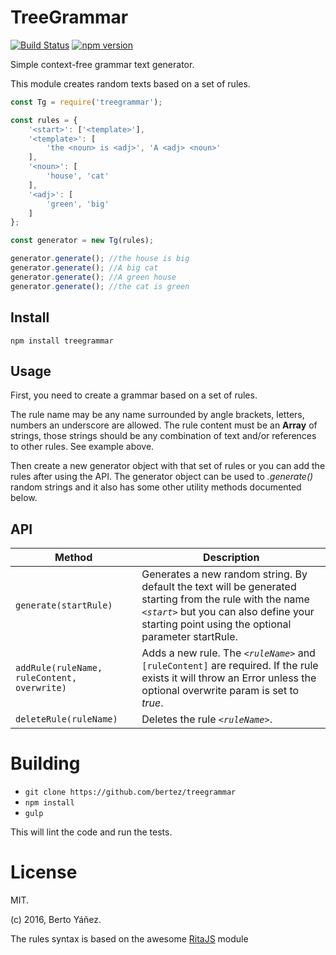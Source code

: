 # TreeGrammar

[![Build Status](https://travis-ci.org/bertez/treegrammar.svg?branch=master)](https://travis-ci.org/bertez/treegrammar) [![npm version](https://badge.fury.io/js/treegrammar.svg)](https://badge.fury.io/js/treegrammar)

Simple context-free grammar text generator.

This module creates random texts based on a set of rules.

```js
const Tg = require('treegrammar');

const rules = {
    '<start>': ['<template>'],
    '<template>': [
        'the <noun> is <adj>', 'A <adj> <noun>'
    ],
    '<noun>': [
        'house', 'cat'
    ],
    '<adj>': [
        'green', 'big'
    ]
};

const generator = new Tg(rules);

generator.generate(); //the house is big
generator.generate(); //A big cat
generator.generate(); //A green house
generator.generate(); //the cat is green
```

## Install

```npm install treegrammar```

## Usage

First, you need to create a grammar based on a set of rules.

The rule name may be any name surrounded by angle brackets, letters, numbers an underscore are allowed. The rule content must be an **Array** of strings, those strings should be any combination of text and/or references to other rules. See example above.

Then create a new generator object with that set of rules or you can add the rules after using the API. The generator object can be used to *.generate()* random strings and it also has some other utility methods documented below.

## API

Method | Description |
---------|---------------|
`generate(startRule)` | Generates a new random string. By default the text will be generated starting from the rule with the name *`<start>`* but you can also define your starting point using the optional parameter startRule.
`addRule(ruleName, ruleContent, overwrite)` | Adds a new rule. The *`<ruleName>`* and `[ruleContent]` are required. If the rule exists it will throw an Error unless the optional overwrite param is set to *true*.
`deleteRule(ruleName)` | Deletes the rule *`<ruleName>`*.

# Building


* `git clone https://github.com/bertez/treegrammar`
* `npm install`
* `gulp`

This will lint the code and run the tests.

# License

MIT.

(c) 2016, Berto Yáñez.

The rules syntax is based on the awesome [RitaJS](https://github.com/dhowe/RiTaJS) module